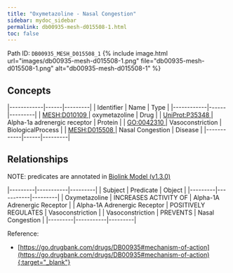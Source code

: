 ```yaml
---
title: "Oxymetazoline - Nasal Congestion"
sidebar: mydoc_sidebar
permalink: db00935-mesh-d015508-1.html
toc: false 
---
```



Path ID: `DB00935_MESH_D015508_1`
{% include image.html url="images/db00935-mesh-d015508-1.png" file="db00935-mesh-d015508-1.png" alt="db00935-mesh-d015508-1" %}

## Concepts

|------------|------|---------|
| Identifier | Name | Type    |
|------------|------|---------|
| <a href="https://identifiers.org/MESH:D010109">MESH:D010109 </a> | oxymetazoline | Drug |
| <a href="https://identifiers.org/UniProt:P35348">UniProt:P35348 </a> | Alpha-1a adrenergic receptor | Protein |
| <a href="https://identifiers.org/GO:0042310">GO:0042310 </a> | Vasoconstriction | BiologicalProcess |
| <a href="https://identifiers.org/MESH:D015508">MESH:D015508 </a> | Nasal Congestion | Disease |
|------------|------|---------|

## Relationships


NOTE: predicates are annotated in <a href="https://github.com/biolink/biolink-model/releases/tag/v1.3.0">Biolink Model (v1.3.0)</a>

|---------|-----------|---------|
| Subject | Predicate | Object  |
|---------|-----------|---------|
| Oxymetazoline | INCREASES ACTIVITY OF | Alpha-1A Adrenergic Receptor |
| Alpha-1A Adrenergic Receptor | POSITIVELY REGULATES | Vasoconstriction |
| Vasoconstriction | PREVENTS | Nasal Congestion |
|---------|-----------|---------|

Reference:
  - [https://go.drugbank.com/drugs/DB00935#mechanism-of-action](https://go.drugbank.com/drugs/DB00935#mechanism-of-action){:target="_blank"}